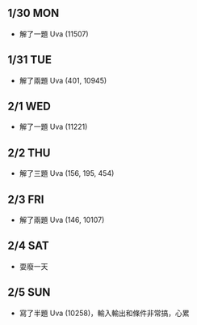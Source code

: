 ## 1/30 MON
* 解了一題 Uva (11507)

## 1/31 TUE
* 解了兩題 Uva (401, 10945)

## 2/1 WED
* 解了一題 Uva (11221)

## 2/2 THU
* 解了三題 Uva (156, 195, 454)

## 2/3 FRI
* 解了兩題 Uva (146, 10107)

## 2/4 SAT
* 耍廢一天

## 2/5 SUN
* 寫了半題 Uva (10258)，輸入輸出和條件非常搞，心累
